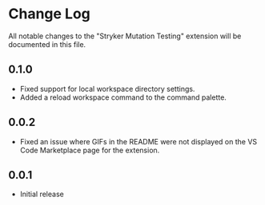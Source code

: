 # Change Log

All notable changes to the "Stryker Mutation Testing" extension will be documented in this file.

## 0.1.0

- Fixed support for local workspace directory settings.
- Added a reload workspace command to the command palette.

## 0.0.2

- Fixed an issue where GIFs in the README were not displayed on the VS Code Marketplace page for the extension.

## 0.0.1

- Initial release
